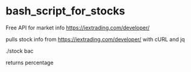 # bash_script_for_stocks

Free API for market info https://iextrading.com/developer/

pulls stock info from https://iextrading.com/developer/  with cURL and jq

./stock bac

returns percentage
